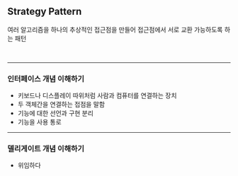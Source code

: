 ## Strategy Pattern
여러 알고리즘을 하나의 추상적인 접근점을 만들어 접근점에서 서로 교환 가능하도록 하는 패턴 

<br>

---
### 인터페이스 개념 이해하기
  - 키보드나 디스플레이 따위처럼 사람과 컴퓨터를 연결하는 장치
  - 두 객체간을 연결하는 접점을 말함
  - 기능에 대한 선언과 구현 분리 
  - 기능을 사용 통로 
---
### 델리게이트 개념 이해하기
  - 위임하다
